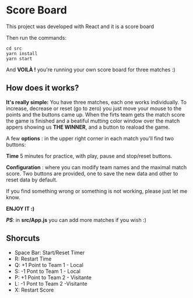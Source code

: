 # Score Board

This project was developed with React and it is a score board


Then run the commands:

```
cd src
yarn install
yarn start
```

And **VOILÀ !** you're running your own score board for three matches :)

## How does it works?

**It's really simple:** You have three matches, each one works individually. To increase, decrease or reset (go to zero) you just move your mouse to the points and the buttons came up. When the firts team gets the match score the game is finished and a beatiful mutting color window over the match appers showing us **THE WINNER**, and a button to reaload the game.

A few **options** : in the upper right corner in each match you'll find two buttons:

**Time** 5 minutes for practice, with play, pause and stop/reset buttons.

**Configuration** : where you can modify team names and the maximal match score. Two buttons are provided, one to save
the new data and other to reset data by default.

If you find something wrong or something is not working, please just let me know.

**ENJOY IT :)**

**_PS_**: in **src/App.js** you can add more matches if you wish :)


## Shorcuts

- Space Bar: Start/Reset Timer
- R: Restart Time
- Q: +1 Point to Team 1 - Local
- S: -1 Pont to Team 1 - Local
- P: +1 Point to Team 2 - Visitante
- L: -1 Pont to Team 2 -Visitante
- X: Restart Score

